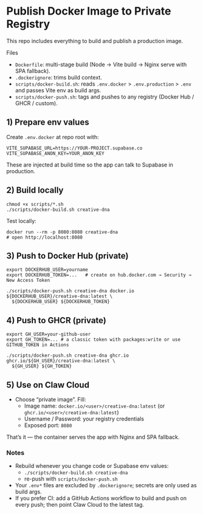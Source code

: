 # Publish Docker Image to Private Registry

This repo includes everything to build and publish a production image.

Files
- `Dockerfile`: multi-stage build (Node -> Vite build -> Nginx serve with SPA fallback).
- `.dockerignore`: trims build context.
- `scripts/docker-build.sh`: reads `.env.docker` > `.env.production` > `.env` and passes Vite env as build args.
- `scripts/docker-push.sh`: tags and pushes to any registry (Docker Hub / GHCR / custom).

## 1) Prepare env values

Create `.env.docker` at repo root with:

```
VITE_SUPABASE_URL=https://YOUR-PROJECT.supabase.co
VITE_SUPABASE_ANON_KEY=YOUR_ANON_KEY
```

These are injected at build time so the app can talk to Supabase in production.

## 2) Build locally

```
chmod +x scripts/*.sh
./scripts/docker-build.sh creative-dna
```

Test locally:

```
docker run --rm -p 8080:8080 creative-dna
# open http://localhost:8080
```

## 3) Push to Docker Hub (private)

```
export DOCKERHUB_USER=yourname
export DOCKERHUB_TOKEN=...   # create on hub.docker.com → Security → New Access Token

./scripts/docker-push.sh creative-dna docker.io ${DOCKERHUB_USER}/creative-dna:latest \
  ${DOCKERHUB_USER} ${DOCKERHUB_TOKEN}
```

## 4) Push to GHCR (private)

```
export GH_USER=your-github-user
export GH_TOKEN=... # a classic token with packages:write or use GITHUB_TOKEN in Actions

./scripts/docker-push.sh creative-dna ghcr.io ghcr.io/${GH_USER}/creative-dna:latest \
  ${GH_USER} ${GH_TOKEN}
```

## 5) Use on Claw Cloud

- Choose “private image”. Fill:
  - Image name: `docker.io/<user>/creative-dna:latest` (or `ghcr.io/<user>/creative-dna:latest`)
  - Username / Password: your registry credentials
  - Exposed port: `8080`

That’s it — the container serves the app with Nginx and SPA fallback.

### Notes
- Rebuild whenever you change code or Supabase env values:
  - `./scripts/docker-build.sh creative-dna`
  - re-push with `scripts/docker-push.sh`
- Your `.env*` files are excluded by `.dockerignore`; secrets are only used as build args.
- If you prefer CI: add a GitHub Actions workflow to build and push on every push; then point Claw Cloud to the latest tag.

